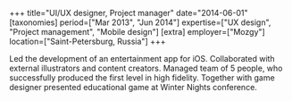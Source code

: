 +++
title="UI/UX designer, Project manager"
date="2014-06-01"
[taxonomies]
period=["Mar 2013", "Jun 2014"]
expertise=["UX design", "Project management", "Mobile design"]
[extra]
employer=["Mozgy"]
location=["Saint-Petersburg, Russia"]
+++

Led the development of an entertainment app for iOS. Collaborated with external illustrators and content creators. Managed team of 5 people, who successfully produced the first level in high fidelity. Together with game designer presented educational game at Winter Nights conference.